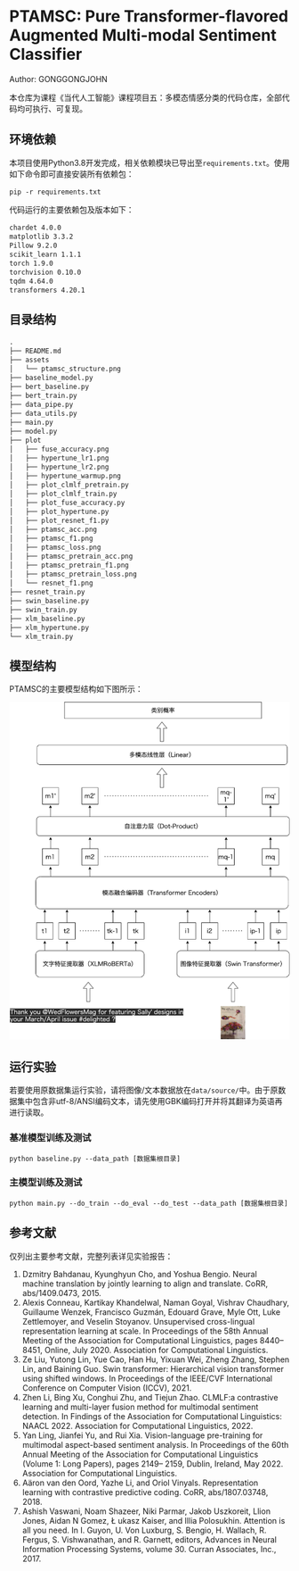 # PTAMSC: Pure Transformer-flavored Augmented Multi-modal Sentiment Classifier

Author: GONGGONGJOHN

本仓库为课程《当代人工智能》课程项目五：多模态情感分类的代码仓库，全部代码均可执行、可复现。

## 环境依赖

本项目使用Python3.8开发完成，相关依赖模块已导出至`requirements.txt`。使用如下命令即可直接安装所有依赖包：

```shell
pip -r requirements.txt
```

代码运行的主要依赖包及版本如下：

```shell
chardet 4.0.0
matplotlib 3.3.2
Pillow 9.2.0
scikit_learn 1.1.1
torch 1.9.0
torchvision 0.10.0
tqdm 4.64.0
transformers 4.20.1
```

## 目录结构

```
.
├── README.md
├── assets
│   └── ptamsc_structure.png
├── baseline_model.py
├── bert_baseline.py
├── bert_train.py
├── data_pipe.py
├── data_utils.py
├── main.py
├── model.py
├── plot
│   ├── fuse_accuracy.png
│   ├── hypertune_lr1.png
│   ├── hypertune_lr2.png
│   ├── hypertune_warmup.png
│   ├── plot_clmlf_pretrain.py
│   ├── plot_clmlf_train.py
│   ├── plot_fuse_accuracy.py
│   ├── plot_hypertune.py
│   ├── plot_resnet_f1.py
│   ├── ptamsc_acc.png
│   ├── ptamsc_f1.png
│   ├── ptamsc_loss.png
│   ├── ptamsc_pretrain_acc.png
│   ├── ptamsc_pretrain_f1.png
│   ├── ptamsc_pretrain_loss.png
│   └── resnet_f1.png
├── resnet_train.py
├── swin_baseline.py
├── swin_train.py
├── xlm_baseline.py
├── xlm_hypertune.py
└── xlm_train.py
```

## 模型结构

PTAMSC的主要模型结构如下图所示：

![structure](assets/ptamsc_structure.png)

## 运行实验

若要使用原数据集运行实验，请将图像/文本数据放在`data/source/`中。由于原数据集中包含非utf-8/ANSI编码文本，请先使用GBK编码打开并将其翻译为英语再进行读取。

### 基准模型训练及测试

```shell
python baseline.py --data_path [数据集根目录]
```

### 主模型训练及测试

```shell
python main.py --do_train --do_eval --do_test --data_path [数据集根目录]
```

## 参考文献

仅列出主要参考文献，完整列表详见实验报告：

1. Dzmitry Bahdanau, Kyunghyun Cho, and Yoshua Bengio. Neural machine translation by jointly learning to align and translate. CoRR, abs/1409.0473, 2015.
2. Alexis Conneau, Kartikay Khandelwal, Naman Goyal, Vishrav Chaudhary, Guillaume Wenzek, Francisco Guzmán, Edouard Grave, Myle Ott, Luke Zettlemoyer, and Veselin Stoyanov. Unsupervised cross-lingual representation learning at scale. In Proceedings of the 58th Annual Meeting of the Association for Computational Linguistics, pages 8440–8451, Online, July 2020. Association for Computational Linguistics.
3. Ze Liu, Yutong Lin, Yue Cao, Han Hu, Yixuan Wei, Zheng Zhang, Stephen Lin, and Baining Guo. Swin transformer: Hierarchical vision transformer using shifted windows. In Proceedings of the IEEE/CVF International Conference on Computer Vision (ICCV), 2021.
4. Zhen Li, Bing Xu, Conghui Zhu, and Tiejun Zhao. CLMLF:a contrastive learning and multi-layer fusion method for multimodal sentiment detection. In Findings of the Association for Computational Linguistics: NAACL 2022. Association for Computational Linguistics, 2022.
5. Yan Ling, Jianfei Yu, and Rui Xia. Vision-language pre-training for multimodal aspect-based sentiment analysis. In Proceedings of the 60th Annual Meeting of the Association for Computational Linguistics (Volume 1: Long Papers), pages 2149– 2159, Dublin, Ireland, May 2022. Association for Computational Linguistics.
6. Aäron van den Oord, Yazhe Li, and Oriol Vinyals. Representation learning with contrastive predictive coding. CoRR, abs/1807.03748, 2018.
7. Ashish Vaswani, Noam Shazeer, Niki Parmar, Jakob Uszkoreit, Llion Jones, Aidan N Gomez, Ł ukasz Kaiser, and Illia Polosukhin. Attention is all you need. In I. Guyon, U. Von Luxburg, S. Bengio, H. Wallach, R. Fergus, S. Vishwanathan, and R. Garnett, editors, Advances in Neural Information Processing Systems, volume 30. Curran Associates, Inc., 2017.

